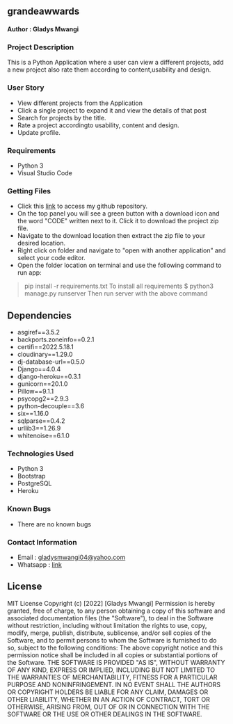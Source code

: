 ## grandeawwards


#### Author : Gladys Mwangi

### Project Description

This is a Python Application where a user can view a different projects, add a new project also rate them according to content,usability and design.

### User Story
* View different projects from the Application
* Click a single project to expand it and view the details of that post
* Search for projects by the title.
* Rate a project accordingto usability, content and design.
* Update profile.


### Requirements

* Python 3
* Visual Studio Code

### Getting Files

* Click this [link](https://github.com/gladys-gg/grandeawwards) to access my github repository.
* On the top panel you will see a green button with a download icon and the word "CODE" written next to it. Click it to download the project zip file.​
* Navigate to the download location then extract the zip file to your desired location.​
* Right click on folder and navigate to "open with another application" and select your code editor.
* Open the folder location on terminal and use the following command to run app:
> pip install -r requirements.txt
To install all requirements
> $ python3 manage.py runserver
Then run server with the above command


## Dependencies
* asgiref==3.5.2
* backports.zoneinfo==0.2.1
* certifi==2022.5.18.1
* cloudinary==1.29.0
* dj-database-url==0.5.0
* Django==4.0.4
* django-heroku==0.3.1
* gunicorn==20.1.0
* Pillow==9.1.1
* psycopg2==2.9.3
* python-decouple==3.6
* six==1.16.0
* sqlparse==0.4.2
* urllib3==1.26.9
* whitenoise==6.1.0

### Technologies Used
* Python 3
* Bootstrap
* PostgreSQL
* Heroku

### Known Bugs
* There are no known bugs

### Contact Information
* Email : gladysmwangi04@yahoo.com
* Whatsapp : [link](+254710724224)

## License

MIT License Copyright (c) [2022] [Gladys Mwangi] Permission is hereby granted, free of charge, to any person obtaining a copy of this software and associated documentation files (the "Software"), to deal in the Software without restriction, including without limitation the rights to use, copy, modify, merge, publish, distribute, sublicense, and/or sell copies of the Software, and to permit persons to whom the Software is furnished to do so, subject to the following conditions: The above copyright notice and this permission notice shall be included in all copies or substantial portions of the Software. THE SOFTWARE IS PROVIDED "AS IS", WITHOUT WARRANTY OF ANY KIND, EXPRESS OR IMPLIED, INCLUDING BUT NOT LIMITED TO THE WARRANTIES OF MERCHANTABILITY, FITNESS FOR A PARTICULAR PURPOSE AND NONINFRINGEMENT. IN NO EVENT SHALL THE AUTHORS OR COPYRIGHT HOLDERS BE LIABLE FOR ANY CLAIM, DAMAGES OR OTHER LIABILITY, WHETHER IN AN ACTION OF CONTRACT, TORT OR OTHERWISE, ARISING FROM, OUT OF OR IN CONNECTION WITH THE SOFTWARE OR THE USE OR OTHER DEALINGS IN THE SOFTWARE.
